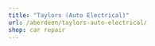 ```yaml
---
title: "Taylors (Auto Electrical)"
url: /aberdeen/taylors-auto-electrical/
shop: car repair
---
```

